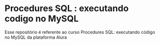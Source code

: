 # Procedures SQL : executando codigo no MySQL
Esse repositório é referente ao curso Procedures SQL: executando código no MySQL da plataforma Alura
